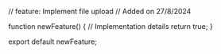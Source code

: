 // feature: Implement file upload
// Added on 27/8/2024

function newFeature() {
  // Implementation details
  return true;
}

export default newFeature;